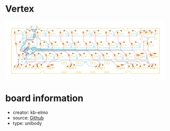 # Vertex

![preview](./vertex_preview.png)

# board information
- creator: kb-elmo
- source: [Github](https://github.com/kb-elmo/Vertex)
- type: unibody

